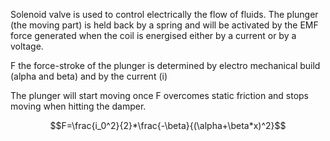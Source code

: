 Solenoid valve is used to control electrically the flow of fluids. The plunger (the moving part) is held back by a spring and will be activated by the EMF force generated when the coil is energised either by a current or by a voltage.

F the force-stroke of the plunger is determined by electro mechanical build (alpha and beta) and by the current (i)

The plunger will start moving once F overcomes static friction and stops moving when hitting the damper.

$$F=\frac{i_0^2}{2}*\frac{-\beta}{(\alpha+\beta*x)^2}$$
